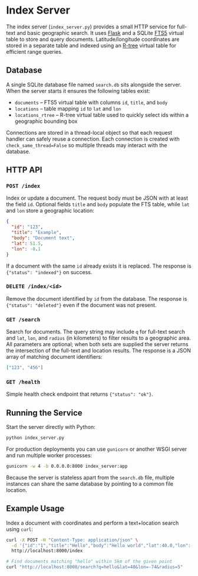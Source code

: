 # Index Server

The index server (`index_server.py`) provides a small HTTP service for full-text
and basic geographic search. It uses [Flask](https://flask.palletsprojects.com/)
and a SQLite [FTS5](https://sqlite.org/fts5.html) virtual table to store and
query documents. Latitude/longitude coordinates are stored in a separate table
and indexed using an [R-tree](https://sqlite.org/rtree.html) virtual table for
efficient range queries.

## Database

A single SQLite database file named `search.db` sits alongside the server. When
the server starts it ensures the following tables exist:

- `documents` – FTS5 virtual table with columns `id`, `title`, and `body`
- `locations` – table mapping `id` to `lat` and `lon`
- `locations_rtree` – R-tree virtual table used to quickly select ids within a
  geographic bounding box

Connections are stored in a thread-local object so that each request handler can
safely reuse a connection. Each connection is created with
`check_same_thread=False` so multiple threads may interact with the database.

## HTTP API

### `POST /index`

Index or update a document. The request body must be JSON with at least the
field `id`. Optional fields `title` and `body` populate the FTS table, while
`lat` and `lon` store a geographic location:

```json
{
  "id": "123",
  "title": "Example",
  "body": "Document text",
  "lat": 51.5,
  "lon": -0.1
}
```

If a document with the same `id` already exists it is replaced. The response is
`{"status": "indexed"}` on success.

### `DELETE /index/<id>`

Remove the document identified by `id` from the database. The response is
`{"status": "deleted"}` even if the document was not present.

### `GET /search`

Search for documents. The query string may include `q` for full-text search and
`lat`, `lon`, and `radius` (in kilometers) to filter results to a geographic
area. All parameters are optional; when both sets are supplied the server
returns the intersection of the full-text and location results. The response is
a JSON array of matching document identifiers:

```json
["123", "456"]
```

### `GET /health`

Simple health check endpoint that returns `{"status": "ok"}`.

## Running the Service

Start the server directly with Python:

```bash
python index_server.py
```

For production deployments you can use `gunicorn` or another WSGI server and
run multiple worker processes:

```bash
gunicorn -w 4 -b 0.0.0.0:8000 index_server:app
```

Because the server is stateless apart from the `search.db` file, multiple
instances can share the same database by pointing to a common file location.

## Example Usage

Index a document with coordinates and perform a text+location search using
`curl`:

```bash
curl -X POST -H "Content-Type: application/json" \
  -d '{"id":"1","title":"Hello","body":"Hello world","lat":40.0,"lon":-74.0}' \
  http://localhost:8000/index

# Find documents matching "hello" within 5km of the given point
curl "http://localhost:8000/search?q=hello&lat=40&lon=-74&radius=5"
```

